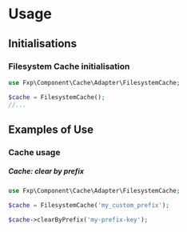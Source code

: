 Usage
=====

## Initialisations

### Filesystem Cache initialisation

```php
use Fxp\Component\Cache\Adapter\FilesystemCache;

$cache = FilesystemCache();
//...
```

## Examples of Use

### Cache usage

##### Cache: clear by prefix

```php
use Fxp\Component\Cache\Adapter\FilesystemCache;

$cache = FilesystemCache('my_custom_prefix');

$cache->clearByPrefix('my-prefix-key');
```
